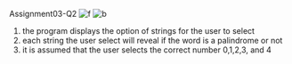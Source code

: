 Assignment03-Q2
![f](https://user-images.githubusercontent.com/98352284/204420739-6c11cdc7-24af-4db8-a278-193a03d9e4f8.jpg)
![b](https://user-images.githubusercontent.com/98352284/204420736-614ea56e-a0c2-45f1-875d-1446707f26a6.jpg)

1. the program displays the option of strings for the user to select
2. each string the user select will reveal if the word is a palindrome or not
3. it is assumed that the user selects the correct number 0,1,2,3, and 4

